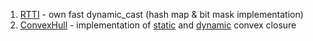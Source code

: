 1) [RTTI](https://github.com/Timoniche/Graphics/tree/master/RTTI) - own fast dynamic_cast (hash map & bit mask implementation)
2) [ConvexHull](https://github.com/Timoniche/Graphics/tree/master/ConvexHull) - implementation of
[static](https://neerc.ifmo.ru/wiki/index.php?title=%D0%A1%D1%82%D0%B0%D1%82%D0%B8%D1%87%D0%B5%D1%81%D0%BA%D0%B8%D0%B5_%D0%B2%D1%8B%D0%BF%D1%83%D0%BA%D0%BB%D1%8B%D0%B5_%D0%BE%D0%B1%D0%BE%D0%BB%D0%BE%D1%87%D0%BA%D0%B8:_%D0%94%D0%B6%D0%B0%D1%80%D0%B2%D0%B8%D1%81,_%D0%93%D1%80%D1%8D%D1%85%D0%B5%D0%BC,_%D0%AD%D0%BD%D0%B4%D1%80%D1%8E,_%D0%A7%D0%B5%D0%BD,_QuickHull) and [dynamic](https://neerc.ifmo.ru/wiki/index.php?title=%D0%94%D0%B8%D0%BD%D0%B0%D0%BC%D0%B8%D1%87%D0%B5%D1%81%D0%BA%D0%B0%D1%8F_%D0%B2%D1%8B%D0%BF%D1%83%D0%BA%D0%BB%D0%B0%D1%8F_%D0%BE%D0%B1%D0%BE%D0%BB%D0%BE%D1%87%D0%BA%D0%B0_(%D0%B4%D0%BE%D1%81%D1%82%D0%B0%D1%82%D0%BE%D1%87%D0%BD%D0%BE_log%5E2_%D0%BD%D0%B0_%D0%B4%D0%BE%D0%B1%D0%B0%D0%B2%D0%BB%D0%B5%D0%BD%D0%B8%D0%B5/%D1%83%D0%B4%D0%B0%D0%BB%D0%B5%D0%BD%D0%B8%D0%B5)) convex closure